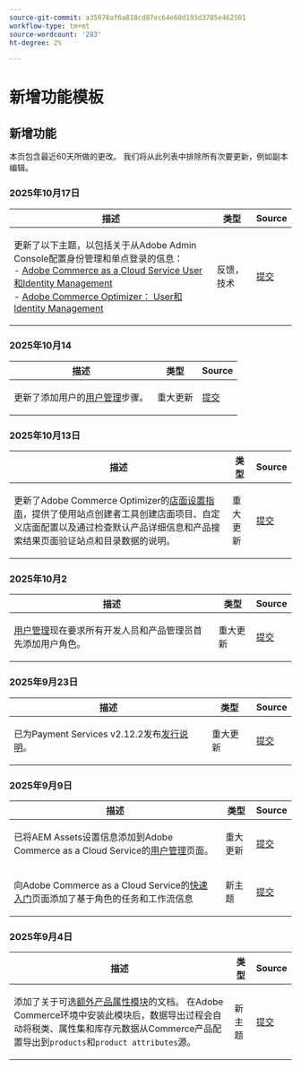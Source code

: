 ```yaml
---
source-git-commit: a35078af6a818cd87ec64e60d193d3705e462501
workflow-type: tm+mt
source-wordcount: '283'
ht-degree: 2%

---
```

# 新增功能模板

## 新增功能

本页包含最近60天所做的更改。 我们将从此列表中排除所有次要更新，例如副本编辑。

### 2025年10月17日

<table style="table-layout:auto;">
  <thead>
    <tr>
      <th>描述</th>
      <th>类型</th>
      <th>Source</th>
    </tr>
  </thead>
  <tbody>
    <tr>
      <td><p>更新了以下主题，以包括关于从Adobe Admin Console配置身份管理和单点登录的信息：<br />- <a href="https://experienceleague.adobe.com/zh-hans/docs/commerce/cloud-service/user-management">Adobe Commerce as a Cloud Service User和Identity Management</a><br />- <a href="https://experienceleague.adobe.com/zh-hans/docs/commerce/optimizer/user-management">Adobe Commerce Optimizer： User和Identity Management</a></p>
</td>
      <td>
        反馈，技术
      </td>
      <td><a href="https://github.com/AdobeDocs/commerce.en/commit/78f1fa56d409433c90763077b63198e38a9ab692">提交</a></td>
    </tr>
  </tbody>
</table>

### 2025年10月14

<table style="table-layout:auto;">
  <thead>
    <tr>
      <th>描述</th>
      <th>类型</th>
      <th>Source</th>
    </tr>
  </thead>
  <tbody>
    <tr>
      <td><p>更新了添加用户的<a href="https://experienceleague.adobe.com/zh-hans/docs/commerce/cloud-service/user-management">用户管理</a>步骤。</p>
</td>
      <td>
        重大更新
      </td>
      <td><a href="https://github.com/AdobeDocs/commerce.en/commit/4088b88553cbdd328a55f3483b20ea073e6c78b2">提交</a></td>
    </tr>
  </tbody>
</table>

### 2025年10月13日

<table style="table-layout:auto;">
  <thead>
    <tr>
      <th>描述</th>
      <th>类型</th>
      <th>Source</th>
    </tr>
  </thead>
  <tbody>
    <tr>
      <td><p>更新了Adobe Commerce Optimizer的<a href="https://experienceleague.adobe.com/zh-hans/docs/commerce/optimizer/storefront">店面设置指南</a>，提供了使用站点创建者工具创建店面项目、自定义店面配置以及通过检查默认产品详细信息和产品搜索结果页面验证站点和目录数据的说明。</p>
</td>
      <td>
        重大更新
      </td>
      <td><a href="https://github.com/AdobeDocs/commerce.en/commit/4c2d5fc7ad0febbeef2ff0b8ee3bdec5e9b5710c">提交</a></td>
    </tr>
  </tbody>
</table>

### 2025年10月2

<table style="table-layout:auto;">
  <thead>
    <tr>
      <th>描述</th>
      <th>类型</th>
      <th>Source</th>
    </tr>
  </thead>
  <tbody>
    <tr>
      <td><p><a href="https://experienceleague.adobe.com/zh-hans/docs/commerce/cloud-service/user-management">用户管理</a>现在要求所有开发人员和产品管理员首先添加用户角色。</p>
</td>
      <td>
        重大更新
      </td>
      <td><a href="https://github.com/AdobeDocs/commerce.en/commit/e12b4c18cacd43d73ced180a62d7162a745ced56">提交</a></td>
    </tr>
  </tbody>
</table>

### 2025年9月23日

<table style="table-layout:auto;">
  <thead>
    <tr>
      <th>描述</th>
      <th>类型</th>
      <th>Source</th>
    </tr>
  </thead>
  <tbody>
    <tr>
      <td><p>已为Payment Services v2.12.2发布<a href="https://experienceleague.adobe.com/zh-hans/docs/commerce/payment-services/release-notes">发行说明</a>。</p>
</td>
      <td>
        重大更新
      </td>
      <td><a href="https://github.com/AdobeDocs/commerce.en/commit/1e5ee370bf91d33f35585d2d64b393fede721ce6">提交</a></td>
    </tr>
  </tbody>
</table>

### 2025年9月9日

<table style="table-layout:auto;">
  <thead>
    <tr>
      <th>描述</th>
      <th>类型</th>
      <th>Source</th>
    </tr>
  </thead>
  <tbody>
    <tr>
      <td><p>已将AEM Assets设置信息添加到Adobe Commerce as a Cloud Service的<a href="https://experienceleague.adobe.com/zh-hans/docs/commerce/cloud-service/user-management">用户管理</a>页面。</p>
</td>
      <td>
        重大更新
      </td>
      <td><a href="https://github.com/AdobeDocs/commerce.en/commit/acce1aad405e74b1171faddf7f0d6681bd0a048d">提交</a></td>
    </tr>
    <tr>
      <td><p>向Adobe Commerce as a Cloud Service的<a href="https://experienceleague.adobe.com/zh-hans/docs/commerce/cloud-service/getting-started">快速入门</a>页面添加了基于角色的任务和工作流信息</p>
</td>
      <td>
        新主题
      </td>
      <td><a href="https://github.com/AdobeDocs/commerce.en/commit/f62434c55d21f65568af422bd278e6ed917b805b">提交</a></td>
    </tr>
  </tbody>
</table>

### 2025年9月4日

<table style="table-layout:auto;">
  <thead>
    <tr>
      <th>描述</th>
      <th>类型</th>
      <th>Source</th>
    </tr>
  </thead>
  <tbody>
    <tr>
      <td><p>添加了关于可选<a href="https://experienceleague.adobe.com/zh-hans/docs/commerce/saas-data-export/extensibility/add-tax-attribute-set-inventory-attributes">额外产品属性模块</a>的文档。 在Adobe Commerce环境中安装此模块后，数据导出过程会自动将税类、属性集和库存元数据从Commerce产品配置导出到<code class="language-plaintext highlighter-rouge">products</code>和<code class="language-plaintext highlighter-rouge">product attributes</code>源。</p>
</td>
      <td>
        新主题
      </td>
      <td><a href="https://github.com/AdobeDocs/commerce.en/commit/a77c6bd98622488214d89a077e1dfaa8338108fd">提交</a></td>
    </tr>
  </tbody>
</table>
